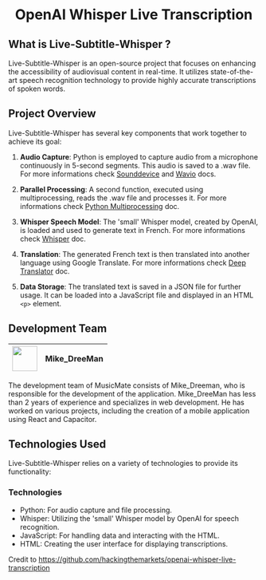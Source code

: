 <h1 align="center">OpenAI Whisper Live Transcription</h1>

## What is Live-Subtitle-Whisper ?

Live-Subtitle-Whisper is an open-source project that focuses on enhancing the accessibility of audiovisual content in real-time. It utilizes state-of-the-art speech recognition technology to provide highly accurate transcriptions of spoken words.

## Project Overview

Live-Subtitle-Whisper has several key components that work together to achieve its goal:

1. **Audio Capture**: Python is employed to capture audio from a microphone continuously in 5-second segments. This audio is saved to a .wav file. For more informations check [Sounddevice](https://python-sounddevice.readthedocs.io/en/0.4.6/) and [Wavio](https://github.com/WarrenWeckesser/wavio) docs.

2. **Parallel Processing**: A second function, executed using multiprocessing, reads the .wav file and processes it. For more informations check [Python Multiprocessing](https://docs.python.org/3/library/multiprocessing.html) doc.

3. **Whisper Speech Model**: The 'small' Whisper model, created by OpenAI, is loaded and used to generate text in French. For more informations check [Whisper](https://github.com/openai/whisper) doc.

4. **Translation**: The generated French text is then translated into another language using Google Translate. For more informations check [Deep Translator](https://github.com/prataffel/deep_translator) doc.

5. **Data Storage**: The translated text is saved in a JSON file for further usage. It can be loaded into a JavaScript file and displayed in an HTML `<p>` element.

## Development Team

| <img src="https://github.com/mickaelrebeau/MusicMate/assets/75978618/58703266-e28a-4e74-b104-341801a6d033" width="50"/> | Mike_DreeMan |
|:---:|:---:|

The development team of MusicMate consists of Mike_Dreeman, who is responsible for the development of the application. Mike_DreeMan has less than 2 years of experience and specializes in web development. He has worked on various projects, including the creation of a mobile application using React and Capacitor.

## Technologies Used

Live-Subtitle-Whisper relies on a variety of technologies to provide its functionality:

### Technologies

- Python: For audio capture and file processing.
- Whisper: Utilizing the 'small' Whisper model by OpenAI for speech recognition.
- JavaScript: For handling data and interacting with the HTML.
- HTML: Creating the user interface for displaying transcriptions.

Credit to https://github.com/hackingthemarkets/openai-whisper-live-transcription
